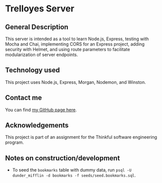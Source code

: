 # Trelloyes Server

## General Description
This server is intended as a tool to learn Node.js, Express, testing with Mocha and Chai, implementing CORS for an Express project, adding security with Helmet, and using route parameters to facilitate modularization of server endpoints.  

## Technology used
This project uses Node.js, Express, Morgan, Nodemon, and Winston. 

## Contact me
You can find [my GitHub page here](https://github.com/sam1cutler).

## Acknowledgements
This project is part of an assignment for the Thinkful software engineering program. 

## Notes on construction/development
- To seed the `bookmarks` table with dummy data, run `psql -U dunder_mifflin -d bookmarks -f seeds/seed.bookmarks.sql`.